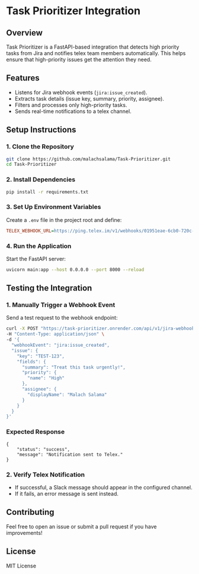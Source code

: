 # Task Prioritizer Integration

## Overview

Task Prioritizer is a FastAPI-based integration that detects high priority tasks from Jira and notifies telex team members automatically. This helps ensure that high-priority issues get the attention they need.

## Features

- Listens for Jira webhook events (`jira:issue_created`).
- Extracts task details (issue key, summary, priority, assignee).
- Filters and processes only high-priority tasks.
- Sends real-time notifications to a telex channel.

## Setup Instructions

### 1. Clone the Repository

```bash
git clone https://github.com/malachsalama/Task-Prioritizer.git
cd Task-Prioritizer
```

### 2. Install Dependencies

```bash
pip install -r requirements.txt
```

### 3. Set Up Environment Variables

Create a `.env` file in the project root and define:

```ini
TELEX_WEBHOOK_URL=https://ping.telex.im/v1/webhooks/01951eae-6cb0-720c-bfd5-0a345fae22fa
```

### 4. Run the Application

Start the FastAPI server:

```bash
uvicorn main:app --host 0.0.0.0 --port 8000 --reload
```

## Testing the Integration

### 1. Manually Trigger a Webhook Event

Send a test request to the webhook endpoint:

```bash
curl -X POST "https://task-prioritizer.onrender.com/api/v1/jira-webhook" \
-H "Content-Type: application/json" \
-d '{
  "webhookEvent": "jira:issue_created",
  "issue": {
    "key": "TEST-123",
    "fields": {
      "summary": "Treat this task urgently!",
      "priority": {
        "name": "High"
      },
      "assignee": {
        "displayName": "Malach Salama"
      }
    }
  }
}'
```

### Expected Response

```
{
    "status": "success",
    "message": "Notification sent to Telex."
}
```

### 2. Verify Telex Notification

- If successful, a Slack message should appear in the configured channel.
- If it fails, an error message is sent instead.

## Contributing

Feel free to open an issue or submit a pull request if you have improvements!

## License

MIT License
